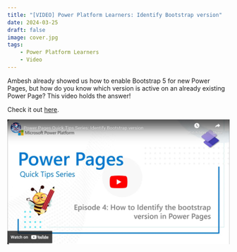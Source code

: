 ```yaml
---
title: "[VIDEO] Power Platform Learners: Identify Bootstrap version"
date: 2024-03-25
draft: false
image: cover.jpg
tags: 
    - Power Platform Learners
    - Video
---
```


Ambesh already showed us how to enable Bootstrap 5 for new Power Pages, but how do you know which version is active on an already existing Power Page? This video holds the answer!

Check it out [here](https://youtu.be/ik2xb5PqARQ).

[![](video.jpg)](https://youtu.be/ik2xb5PqARQ)